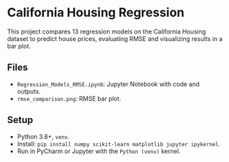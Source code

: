# California Housing Regression
This project compares 13 regression models on the California Housing dataset to predict house prices, evaluating RMSE and visualizing results in a bar plot.

## Files
- `Regression_Models_RMSE.ipynb`: Jupyter Notebook with code and outputs.
- `rmse_comparison.png`: RMSE bar plot.

## Setup
- Python 3.8+, `venv`.
- Install: `pip install numpy scikit-learn matplotlib jupyter ipykernel`.
- Run in PyCharm or Jupyter with the `Python (venv)` kernel.
